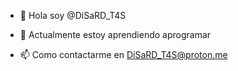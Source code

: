 - 👋 Hola soy @DiSaRD_T4S

- 🌱 Actualmente estoy aprendiendo aprogramar
- 📫 Como contactarme en DiSaRD_T4S@proton.me

<!---
DiSaRD_T4S/ DiSaRD_T4S is a ✨ special ✨ repository because its `README.md` (this file) appears on your GitHub profile.
You can click the Preview link to take a look at your changes.
--->
